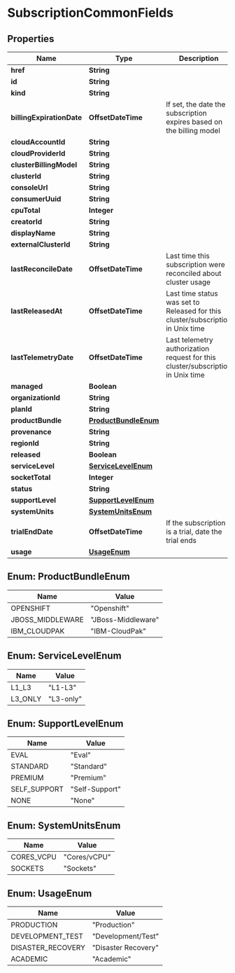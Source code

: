

# SubscriptionCommonFields


## Properties

Name | Type | Description | Notes
------------ | ------------- | ------------- | -------------
**href** | **String** |  |  [optional]
**id** | **String** |  |  [optional]
**kind** | **String** |  |  [optional]
**billingExpirationDate** | **OffsetDateTime** | If set, the date the subscription expires based on the billing model |  [optional]
**cloudAccountId** | **String** |  |  [optional]
**cloudProviderId** | **String** |  |  [optional]
**clusterBillingModel** | **String** |  |  [optional]
**clusterId** | **String** |  |  [optional]
**consoleUrl** | **String** |  |  [optional]
**consumerUuid** | **String** |  |  [optional]
**cpuTotal** | **Integer** |  |  [optional]
**creatorId** | **String** |  |  [optional]
**displayName** | **String** |  |  [optional]
**externalClusterId** | **String** |  |  [optional]
**lastReconcileDate** | **OffsetDateTime** | Last time this subscription were reconciled about cluster usage |  [optional]
**lastReleasedAt** | **OffsetDateTime** | Last time status was set to Released for this cluster/subscription in Unix time |  [optional]
**lastTelemetryDate** | **OffsetDateTime** | Last telemetry authorization request for this cluster/subscription in Unix time |  [optional]
**managed** | **Boolean** |  | 
**organizationId** | **String** |  |  [optional]
**planId** | **String** |  |  [optional]
**productBundle** | [**ProductBundleEnum**](#ProductBundleEnum) |  |  [optional]
**provenance** | **String** |  |  [optional]
**regionId** | **String** |  |  [optional]
**released** | **Boolean** |  |  [optional]
**serviceLevel** | [**ServiceLevelEnum**](#ServiceLevelEnum) |  |  [optional]
**socketTotal** | **Integer** |  |  [optional]
**status** | **String** |  |  [optional]
**supportLevel** | [**SupportLevelEnum**](#SupportLevelEnum) |  |  [optional]
**systemUnits** | [**SystemUnitsEnum**](#SystemUnitsEnum) |  |  [optional]
**trialEndDate** | **OffsetDateTime** | If the subscription is a trial, date the trial ends |  [optional]
**usage** | [**UsageEnum**](#UsageEnum) |  |  [optional]



## Enum: ProductBundleEnum

Name | Value
---- | -----
OPENSHIFT | &quot;Openshift&quot;
JBOSS_MIDDLEWARE | &quot;JBoss-Middleware&quot;
IBM_CLOUDPAK | &quot;IBM-CloudPak&quot;



## Enum: ServiceLevelEnum

Name | Value
---- | -----
L1_L3 | &quot;L1-L3&quot;
L3_ONLY | &quot;L3-only&quot;



## Enum: SupportLevelEnum

Name | Value
---- | -----
EVAL | &quot;Eval&quot;
STANDARD | &quot;Standard&quot;
PREMIUM | &quot;Premium&quot;
SELF_SUPPORT | &quot;Self-Support&quot;
NONE | &quot;None&quot;



## Enum: SystemUnitsEnum

Name | Value
---- | -----
CORES_VCPU | &quot;Cores/vCPU&quot;
SOCKETS | &quot;Sockets&quot;



## Enum: UsageEnum

Name | Value
---- | -----
PRODUCTION | &quot;Production&quot;
DEVELOPMENT_TEST | &quot;Development/Test&quot;
DISASTER_RECOVERY | &quot;Disaster Recovery&quot;
ACADEMIC | &quot;Academic&quot;



